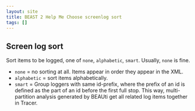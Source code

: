 ```yaml
---
layout: site
title: BEAST 2 Help Me Choose screenlog sort
tags: []
---
```


## Screen log sort

Sort items to be logged, one of `none`, `alphabetic`, `smart`. Usually, `none` is fine.

* `none` = no sorting at all. Items appear in order they appear in the XML.
* `alphabetic` = sort items alphabetically.
* `smart` = Group loggers with same id-prefix, where the prefix of an id is defined as the part of an id before the first full stop. This way, multi-partition analysis generated by BEAUti get all related log items together in Tracer.
